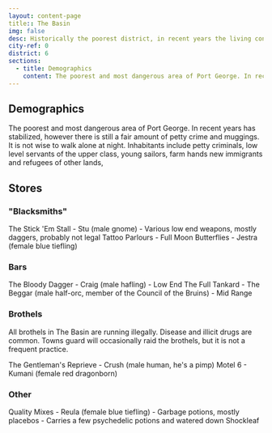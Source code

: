 ```yaml
---
layout: content-page
title:: The Basin
img: false
desc: Historically the poorest district, in recent years the living conditions have improved. Unfortunately, not all are pleased with this result.
city-ref: 0
district: 6
sections:
  - title: Demographics
    content: The poorest and most dangerous area of Port George. In recent years has stabilized, however there is still a fair amount of petty crime and muggings. It is not wise to walk alone at night. Inhabitants include petty criminals, low level servants of the upper class, young sailors, farm hands new immigrants and refugees of other lands,
---
```


## Demographics
The poorest and most dangerous area of Port George. In recent years has stabilized, however there is still a fair amount of petty crime and muggings. It is not wise to walk alone at night. Inhabitants include petty criminals, low level servants of the upper class, young sailors, farm hands new immigrants and refugees of other lands,

## Stores

### "Blacksmiths"
  The Stick 'Em Stall - Stu (male gnome)
    - Various low end weapons, mostly daggers, probably not legal
  Tattoo Parlours
    - Full Moon Butterflies - Jestra (female blue tiefling)

### Bars
  The Bloody Dagger - Craig (male hafling)
    - Low End
  The Full Tankard - The Beggar (male half-orc, member of the Council of the Bruins)
    - Mid Range

### Brothels
  All brothels in The Basin are running illegally. Disease and illicit drugs are common. Towns guard will occasionally raid the brothels, but it is not a frequent practice.

  The Gentleman's Reprieve - Crush (male human, he's a pimp)
  Motel 6 - Kumani (female red dragonborn)

### Other
  Quality Mixes - Reula (female blue tiefling)
    - Garbage potions, mostly placebos
    - Carries a few psychedelic potions and watered down Shockleaf
